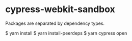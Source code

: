 # cypress-webkit-sandbox

Packages are separated by dependency types.

$ yarn install
$ yarn install-peerdeps
$ yarn cypress open